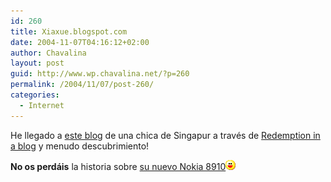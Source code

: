 ```yaml
---
id: 260
title: Xiaxue.blogspot.com
date: 2004-11-07T04:16:12+02:00
author: Chavalina
layout: post
guid: http://www.wp.chavalina.net/?p=260
permalink: /2004/11/07/post-260/
categories:
  - Internet
---
```

He llegado a <a href="http://xiaxue.blogspot.com/" target="_blank">este blog</a> de una chica de Singapur a través de <a href="http://blog.codefront.net/archives/2004/11/07/men-turn-into-ugly-things-when-they-know-they-cannot-get-you/" target="_blank">Redemption in a blog</a> y menudo descubrimiento!

**No os perdáis** la historia sobre <a href="http://xiaxue.blogspot.com/2004/11/phone-sex.html" target="_blank">su nuevo Nokia 8910</a>![emo](/imagenes/emoticonos/risa.gif)